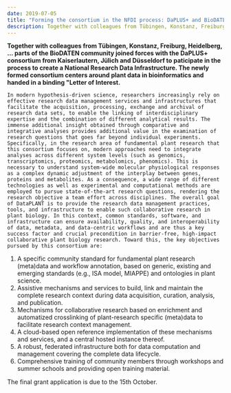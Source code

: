 ```yaml
---
date: 2019-07-05
title: "Forming the consortium in the NFDI process: DaPLUS+ and BioDATEN Science Data Center"
description: Together with colleagues from Tübingen, Konstanz, Freiburg, Heidelberg, ... parts of the BioDATEN community joined forces with the DaPLUS+ consortium from Kaiserlautern, Jülich and Düsseldorf to paticipate in the process to create a National Research Data Infrastructure. The newly formed consortium centers around plant data in bioinformatics and handed in a binding "Letter of Interest. In modern hypothesis-driven science, researchers increasingly rely on effective research data management services and ...
---
```


__Together with colleagues from Tübingen, Konstanz, Freiburg, Heidelberg, ... parts of the BioDATEN community joined forces with the DaPLUS+ consortium from Kaiserlautern, Jülich and Düsseldorf to paticipate in the process to create a National Research Data Infrastructure. The newly formed consortium centers around plant data in bioinformatics and handed in a binding "Letter of Interest.__

    In modern hypothesis-driven science, researchers increasingly rely on effective research data management services and infrastructures that facilitate the acquisition, processing, exchange and archival of research data sets, to enable the linking of interdisciplinary expertise and the combination of different analytical results. The immense additional insight obtained through comparative and integrative analyses provides additional value in the examination of research questions that goes far beyond individual experiments. Specifically, in the research area of fundamental plant research that this consortium focuses on, modern approaches need to integrate analyses across different system levels (such as genomics, transcriptomics, proteomics, metabolomics, phenomics). This is necessary to understand system-wide molecular physiological responses as a complex dynamic adjustment of the interplay between genes, proteins and metabolites. As a consequence, a wide range of different technologies as well as experimental and computational methods are employed to pursue state-of-the-art research questions, rendering the research objective a team effort across disciplines. The overall goal of DataPLANT is to provide the research data management practices, tools, and infrastructure to enable such collaborative research in plant biology. In this context, common standards, software, and infrastructure can ensure availability, quality, and interoperability of data, metadata, and data-centric workflows and are thus a key success factor and crucial precondition in barrier-free, high-impact collaborative plant biology research. Toward this, the key objectives pursued by this consortium are: 

1.   A specific community standard for fundamental plant research (meta)data and workflow annotation, based on generic, existing and emerging standards (e.g., ISA model, MIAPPE) and ontologies in plant science.
2.   Assistive mechanisms and services to build, link and maintain the complete research context during data acquisition, curation, analysis, and publication.
3.   Mechanisms for collaborative research based on enrichment and automatized crosslinking of plant-research specific (meta)data to facilitate research context management.
4.   A cloud-based open reference implementation of these mechanisms and services, and a central hosted instance thereof.
5.   A robust, federated infrastructure both for data computation and management covering the complete data lifecycle.
6.   Comprehensive training of community members through workshops and summer schools and providing open training material.

The final grant application is due to the 15th October.
                    
                
